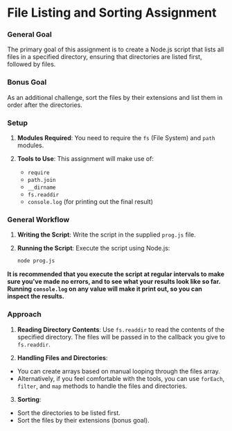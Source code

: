 # File Listing and Sorting Assignment

### General Goal

The primary goal of this assignment is to create a Node.js script that lists all files in a specified directory, ensuring that directories are listed first, followed by files.

### Bonus Goal

As an additional challenge, sort the files by their extensions and list them in order after the directories.

### Setup

1. **Modules Required**: You need to require the `fs` (File System) and `path` modules.

2. **Tools to Use**: This assignment will make use of:
   - `require`
   - `path.join`
   - `__dirname`
   - `fs.readdir`
   - `console.log` (for printing out the final result)

### General Workflow

1. **Writing the Script**: Write the script in the supplied `prog.js` file.

2. **Running the Script**: Execute the script using Node.js:
   ```sh
   node prog.js

**It is recommended that you execute the script at regular intervals to make sure you've made no errors, and to see what your results look like so far. Running `console.log` on any value will make it print out, so you can inspect the results.**

### Approach

1. **Reading Directory Contents**: Use `fs.readdir` to read the contents of the specified directory. The files will be passed in to the callback you give to `fs.readdir`.

2. **Handling Files and Directories**: 

- You can create arrays based on manual looping through the files array.
-  Alternatively, if you feel comfortable with the tools, you can use `forEach`, `filter`, and `map` methods to handle the files and directories.

3. **Sorting**: 

- Sort the directories to be listed first.
- Sort the files by their extensions (bonus goal).
